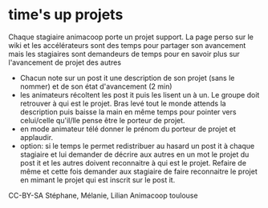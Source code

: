 # time's up projets

Chaque stagiaire animacoop porte un projet support. La page perso sur le wiki et les accélérateurs sont des temps pour partager son avancement mais les stagiaires sont demandeurs de temps pour en savoir plus sur l'avancement de projet des autres

- Chacun note sur un post it une description de son projet (sans le nommer) et de son état d'avancement (2 min)
- les animateurs récoltent les post it puis les lisent un à un. Le groupe doit retrouver à qui est le projet. Bras levé tout le monde attends la description puis baisse la main en même temps pour pointer vers celui/celle qu'il/lle pense être le porteur de projet.
- en mode animateur télé donner le prénom du porteur de projet et applaudir.
- option: si le temps le permet redistribuer au hasard un post it à chaque stagiaire et lui demander de décrire aux autres en un mot le projet du post it et les autres doivent reconnaitre à qui est le projet. Refaire de même et cette fois demander aux stagiaire de faire reconnaitre le projet en mimant le projet qui est inscrit sur le post it.

CC-BY-SA Stéphane, Mélanie, Lilian Animacoop toulouse
